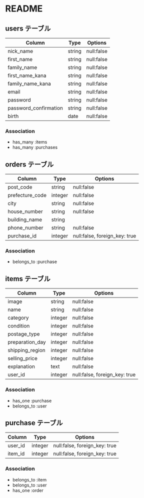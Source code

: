 # README


## users テーブル

| Column                | Type      | Options     |
| -------------------   | --------- | ----------- |
| nick_name             | string    | null:false  |
| first_name            | string    | null:false  |
| family_name           | string    | null:false  |
| first_name_kana       | string    | null:false  |
| family_name_kana      | string    | null:false  |
| email                 | string    | null:false  |
| password              | string    | null:false  |
| password_confirmation | string    | null:false  |
| birth                 | date      | null:false  |

### Association

- has_many :items
- has_many :purchases



## orders  テーブル

| Column                      | Type       | Options    |
| --------------------------- | ---------- | ---------- |
| post_code                   | string     | null:false |
| prefecture_code             | integer    | null:false |
| city                        | string     | null:false | 
| house_number                | string     | null:false | 
| building_name               | string     |            |
| phone_number                | string     | null:false | 
| purchase_id                 | integer    | null:false, foreign_key: true |


### Association

- belongs_to :purchase


## items テーブル

| Column             | Type     | Options    |
| ------------------ | -------- | ---------- |
| image              | string   | null:false |
| name               | string   | null:false |
| category           | integer  | null:false |
| condition          | integer  | null:false |
| postage_type       | integer  | null:false |
| preparation_day    | integer  | null:false |
| shipping_region    | integer  | null:false |
| selling_price      | integer  | null:false |
| explanation        | text     | null:false |
| user_id            | integer  | null:false, foreign_key: true |

### Association
- has_one :purchase
- belongs_to :user



## purchase テーブル

| Column     | Type       | Options                       |
| ---------- | ---------- | ----------------------------- |
| user_id    | integer    | null:false, foreign_key: true |
| item_id    | integer    | null:false, foreign_key: true |

### Association

- belongs_to :item
- belongs_to :user
- has_one :order
